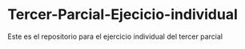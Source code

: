 # Tercer-Parcial-Ejecicio-individual
Este es el repositorio para el ejercicio individual del tercer parcial
